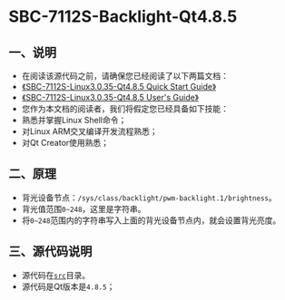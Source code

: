 # SBC-7112S-Backlight-Qt4.8.5

## 一、说明

* 在阅读该源代码之前，请确保您已经阅读了以下两篇文档：
 * [《SBC-7112S-Linux3.0.35-Qt4.8.5 Quick Start Guide》](https://github.com/AplexOS/zh-cmn-Hans/blob/SBC-7112S-Linux3.0.35-Qt4.8.5-BSP/Quick_Start_Guide.md)
 * [《SBC-7112S-Linux3.0.35-Qt4.8.5 User's Guide》](https://github.com/AplexOS/zh-cmn-Hans/blob/SBC-7112S-Linux3.0.35-Qt4.8.5-BSP/User's_Guide.md)
* 您作为本文档的阅读者，我们将假定您已经具备如下技能：
 * 熟悉并掌握Linux Shell命令；
 * 对Linux ARM交叉编译开发流程熟悉；
 * 对Qt Creator使用熟悉；

## 二、原理

* 背光设备节点：`/sys/class/backlight/pwm-backlight.1/brightness`。
* 背光值范围`0~248`，这里是字符串。
* 将`0~248`范围内的字符串写入上面的背光设备节点内，就会设置背光亮度。

## 三、源代码说明

* 源代码在[`src`](src)目录。
* 源代码是Qt版本是`4.8.5`；

